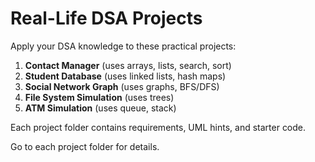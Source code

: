 # Real-Life DSA Projects

Apply your DSA knowledge to these practical projects:

1. **Contact Manager** (uses arrays, lists, search, sort)
2. **Student Database** (uses linked lists, hash maps)
3. **Social Network Graph** (uses graphs, BFS/DFS)
4. **File System Simulation** (uses trees)
5. **ATM Simulation** (uses queue, stack)

Each project folder contains requirements, UML hints, and starter code.

Go to each project folder for details.
